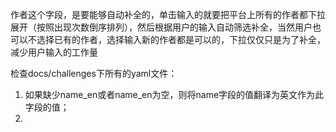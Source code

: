 作者这个字段，是要能够自动补全的，单击输入的就要把平台上所有的作者都下拉展开（按照出现次数倒序排列），然后根据用户的输入自动筛选补全，当然用户也可以不选择已有的作者，选择输入新的作者都是可以的，下拉仅仅只是为了补全，减少用户输入的工作量






检查docs/challenges下所有的yaml文件：
1. 如果缺少name_en或者name_en为空，则将name字段的值翻译为英文作为此字段的值；
2. 






